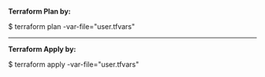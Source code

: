 **Terraform Plan by:**

​$ terraform plan -var-file="user.tfvars"


------------------------------------------------


**Terraform Apply by:**

​$ terraform apply -var-file="user.tfvars"